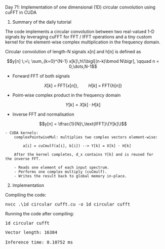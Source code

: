 Day 71: Implementation of one dimensional (1D) circular convolution using cuFFT in CUDA

1) Summary of the daily tutorial

The code implements a circular convolution between two real-valued 1-D signals by leveraging cuFFT for FFT / IFFT operations and a tiny custom kernel for the element-wise complex multiplication in the frequency domain.

Circular convolution of length-N signals x[n] and h[n] is defined as

```math
y[n] \;=\; \sum_{k=0}^{N-1} x[k]\,h\!\bigl[(n-k)\bmod N\bigr],
\qquad n = 0,\dots,N-1
```

- Forward FFT of both signals
```math
X[k] \;=\; \text{FFT}\{x[n]\}, \qquad H[k] \;=\; \text{FFT}\{h[n]\}	
```

- Point-wise complex product in the frequency domain
```math
Y[k] = X[k] \cdot H[k]
```

- Inverse FFT and normalisation
```math
y[n] = \tfrac{1}{N}\,\text{IFFT}\{Y[k]\}
```

    - CUDA kernels:
	    complexPointwiseMul: multiplies two complex vectors element-wise:

            a[i] = cuCmulf(a[i], b[i]) --> Y[k] = X[k] · H[k]

        After the kernel completes, d_x contains Y[k] and is reused for the inverse FFT.

        - Reads one element of each input spectrum.
        - Performs one complex multiply (cuCmulf).
        - Writes the result back to global memory in-place.

2) Implementation

Compiling the code:

<pre>nvcc .\1d_circular_cufft.cu -o 1d_circular_cufft</pre>

Running the code after compiling:

<pre>1d_circular_cufft</pre>

<pre>Vector length: 16384

Inference time: 0.10752 ms</pre>